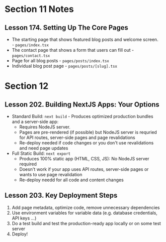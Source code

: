 # Section 11 Notes

## Lesson 174. Setting Up The Core Pages

- The starting page that shows featured blog posts and welcome screen. - `pages/index.tsx`
- The contact page that shows a form that users can fill out - `pages/contact.tsx`
- Page for all blog posts - `pages/posts/index.tsx`
- Individual blog post page - `pages/posts/[slug].tsx`

# Section 12

## Lesson 202. Building NextJS Apps: Your Options

- Standard Build: `next build` - Produces optimized production bundles and a server-side app:
  - Requires NodeJS server.
  - Pages are pre-rendered (if possible) but NodeJS server is requried for API routes, server-side
    pages and page revalidations
  - Re-deploy needed if code changes or you don't use revalidations and need page updates
- Full Static Build: `next export`
  - Produces 100% static app (HTML, CSS, JS): No NodeJS server required
  - Doesn't work if your app uses API routes, server-side pages or wants to use page
    revalidation
  - Re-deploy needd for all code and content changes
  
## Lesson 203. Key Deployment Steps

1. Add page metadata, optimize code, remove unnecessary dependencies
2. Use environment variables for variable data (e.g. database credentials, API keys ...)
3. Do a test build and test the production-ready app locally or on some test server
4. Deploy!
